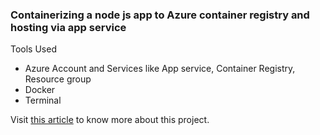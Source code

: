 ### Containerizing a node js app to Azure container registry and hosting via app service

Tools Used

- Azure Account and Services like App service, Container Registry, Resource group
- Docker
- Terminal

Visit [this article](https://dev.to/keneojiteli/deploy-a-docker-app-to-app-services-on-azure-5d3h) to know more about this project.
